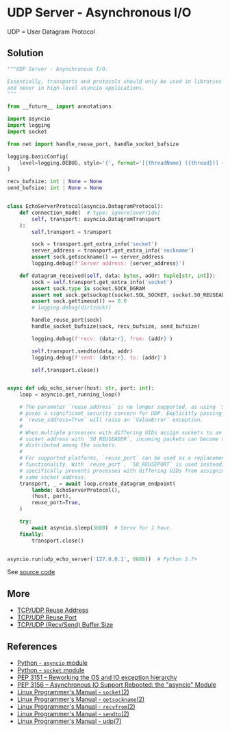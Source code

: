 # UDP Server - Asynchronous I/O

UDP = User Datagram Protocol

## Solution

```python
"""UDP Server - Asynchronous I/O.

Essentially, transports and protocols should only be used in libraries and frameworks
and never in high-level asyncio applications.
"""

from __future__ import annotations

import asyncio
import logging
import socket

from net import handle_reuse_port, handle_socket_bufsize

logging.basicConfig(
    level=logging.DEBUG, style='{', format='[{threadName} ({thread})] {message}'
)

recv_bufsize: int | None = None
send_bufsize: int | None = None


class EchoServerProtocol(asyncio.DatagramProtocol):
    def connection_made(  # type: ignore[override]
        self, transport: asyncio.DatagramTransport
    ):
        self.transport = transport

        sock = transport.get_extra_info('socket')
        server_address = transport.get_extra_info('sockname')
        assert sock.getsockname() == server_address
        logging.debug(f'Server address: {server_address}')

    def datagram_received(self, data: bytes, addr: tuple[str, int]):
        sock = self.transport.get_extra_info('socket')
        assert sock.type is socket.SOCK_DGRAM
        assert not sock.getsockopt(socket.SOL_SOCKET, socket.SO_REUSEADDR)
        assert sock.gettimeout() == 0.0
        # logging.debug(dir(sock))

        handle_reuse_port(sock)
        handle_socket_bufsize(sock, recv_bufsize, send_bufsize)

        logging.debug(f'recv: {data!r}, from: {addr}')

        self.transport.sendto(data, addr)
        logging.debug(f'sent: {data!r}, to: {addr}')

        self.transport.close()


async def udp_echo_server(host: str, port: int):
    loop = asyncio.get_running_loop()

    # The parameter `reuse_address` is no longer supported, as using `SO_REUSEADDR`
    # poses a significant security concern for UDP. Explicitly passing
    # `reuse_address=True` will raise an `ValueError` exception.
    #
    # When multiple processes with differing UIDs assign sockets to an identical UDP
    # socket address with `SO_REUSEADDR`, incoming packets can become randomly
    # distributed among the sockets.
    #
    # For supported platforms, `reuse_port` can be used as a replacement for similar
    # functionality. With `reuse_port`, `SO_REUSEPORT` is used instead, which
    # specifically prevents processes with differing UIDs from assigning sockets to the
    # same socket address.
    transport, _ = await loop.create_datagram_endpoint(
        lambda: EchoServerProtocol(),
        (host, port),
        reuse_port=True,
    )

    try:
        await asyncio.sleep(3600)  # Serve for 1 hour.
    finally:
        transport.close()


asyncio.run(udp_echo_server('127.0.0.1', 8888))  # Python 3.7+
```

See [source code](https://github.com/leven-cn/python-cookbook/blob/main/examples/core/udp_server_asyncio.py)

## More

- [TCP/UDP Reuse Address](net_reuse_address)
- [TCP/UDP Reuse Port](net_reuse_port)
- [TCP/UDP (Recv/Send) Buffer Size](net_buffer_size)

## References

- [Python - `asyncio` module](https://docs.python.org/3/library/asyncio.html)
- [Python - `socket` module](https://docs.python.org/3/library/socket.html)
- [PEP 3151 – Reworking the OS and IO exception hierarchy](https://peps.python.org/pep-3151/)
- [PEP 3156 – Asynchronous IO Support Rebooted: the "asyncio" Module](https://peps.python.org/pep-3156/)
- [Linux Programmer's Manual - `socket`(2)](https://manpages.debian.org/bullseye/manpages-dev/socket.2.en.html)
- [Linux Programmer's Manual - `getsockname`(2)](https://manpages.debian.org/bullseye/manpages-dev/getsockname.2.en.html)
- [Linux Programmer's Manual - `recvfrom`(2)](https://manpages.debian.org/bullseye/manpages-dev/recv.2.en.html)
- [Linux Programmer's Manual - `sendto`(2)](https://manpages.debian.org/bullseye/manpages-dev/send.2.en.html)
- [Linux Programmer's Manual - udp(7)](https://manpages.debian.org/bullseye/manpages/udp.7.en.html)

